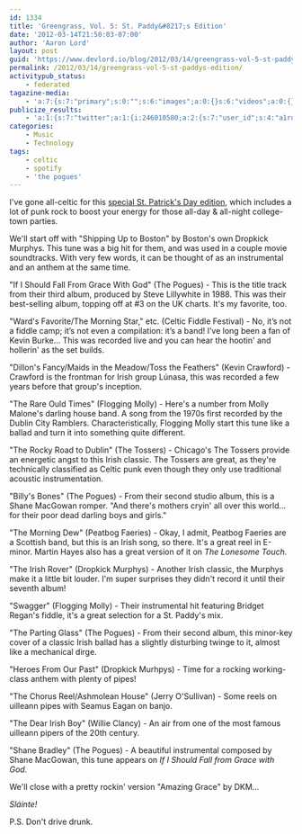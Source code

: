 ```yaml
---
id: 1334
title: 'Greengrass, Vol. 5: St. Paddy&#8217;s Edition'
date: '2012-03-14T21:50:03-07:00'
author: 'Aaron Lord'
layout: post
guid: 'https://www.devlord.io/blog/2012/03/14/greengrass-vol-5-st-paddys-edition/'
permalink: /2012/03/14/greengrass-vol-5-st-paddys-edition/
activitypub_status:
    - federated
tagazine-media:
    - 'a:7:{s:7:"primary";s:0:"";s:6:"images";a:0:{}s:6:"videos";a:0:{}s:11:"image_count";s:1:"0";s:6:"author";s:8:"28099389";s:7:"blog_id";s:8:"28571045";s:9:"mod_stamp";s:19:"2012-03-15 05:50:04";}'
publicize_results:
    - 'a:1:{s:7:"twitter";a:1:{i:246010580;a:2:{s:7:"user_id";s:4:"a1rd";s:7:"post_id";s:18:"180168973009158144";}}}'
categories:
    - Music
    - Technology
tags:
    - celtic
    - spotify
    - 'the pogues'
---
```


<p>I've gone all-celtic for this <a href="http://open.spotify.com/user/1217402077/playlist/0nSaLisfprwFcHj3X5nAxI">special St. Patrick's Day edition</a>, which includes a lot of punk rock to boost your energy for those all-day &amp; all-night college-town parties.</p><p>We'll start off with &quot;Shipping Up to Boston&quot; by Boston's own Dropkick Murphys. This tune was a big hit for them, and was used in a couple movie soundtracks. With very few words, it can be thought of as an instrumental and an anthem at the same time.</p><p>&quot;If I Should Fall From Grace With God&quot; (The Pogues) - This is the title track from their third album, produced by Steve Lillywhite in 1988. This was their best-selling album, topping off at #3 on the UK charts. It's my favorite, too.</p><p>&quot;Ward's Favorite/The Morning Star,&quot; etc. (Celtic Fiddle Festival) - No, it’s not a fiddle camp; it’s not even a compilation: it’s a band! I’ve long been a fan of Kevin Burke… This was recorded live and you can hear the hootin' and hollerin' as the set builds.</p><p>&quot;Dillon's Fancy/Maids in the Meadow/Toss the Feathers&quot; (Kevin Crawford) - Crawford is the frontman for Irish group Lúnasa, this was recorded a few years before that group's inception.</p><p>&quot;The Rare Ould Times&quot; (Flogging Molly) - Here's a number from Molly Malone's darling house band. A song from the 1970s first recorded by the Dublin City Ramblers. Characteristically, Flogging Molly start this tune like a ballad and turn it into something quite different.</p><p>&quot;The Rocky Road to Dublin&quot; (The Tossers) - Chicago's The Tossers provide an energetic angst to this Irish classic. The Tossers are great, as they're technically classified as Celtic punk even though they only use traditional acoustic instrumentation.</p><p>&quot;Billy's Bones&quot; (The Pogues) - From their second studio album, this is a Shane MacGowan romper. &quot;And there's mothers cryin' all over this world…for their poor dead darling boys and girls.&quot;</p><p>&quot;The Morning Dew&quot; (Peatbog Faeries) - Okay, I admit, Peatbog Faeries are a Scottish band, but this is an Irish song, so there. It's a great reel in E-minor. Martin Hayes also has a great version of it on <em>The Lonesome Touch.</em></p><p>&quot;The Irish Rover&quot; (Dropkick Murphys) - Another Irish classic, the Murphys make it a little bit louder. I'm super surprises they didn't record it until their seventh album!</p><p>&quot;Swagger&quot; (Flogging Molly) - Their instrumental hit featuring Bridget Regan's fiddle, it's a great selection for a St. Paddy's mix.</p><p>&quot;The Parting Glass&quot; (The Pogues) - From their second album, this minor-key cover of a classic Irish ballad has a slightly disturbing twinge to it, almost like a mechanical dirge.</p><p>&quot;Heroes From Our Past&quot; (Dropkick Murhpys) - Time for a rocking working-class anthem with plenty of pipes!</p><p>&quot;The Chorus Reel/Ashmolean House&quot; (Jerry O'Sullivan) - Some reels on uilleann pipes with Seamus Eagan on banjo.</p><p>&quot;The Dear Irish Boy&quot; (Willie Clancy) - An air from one of the most famous uilleann pipers of the 20th century.</p><p>&quot;Shane Bradley&quot; (The Pogues) - A beautiful instrumental composed by Shane MacGowan, this tune appears on <em>If I Should Fall from Grace with God.</em></p><p>We'll close with a pretty rockin' version &quot;Amazing Grace&quot; by DKM…</p><p><em>Sláinte!</em></p><p>P.S. Don't drive drunk.</p>